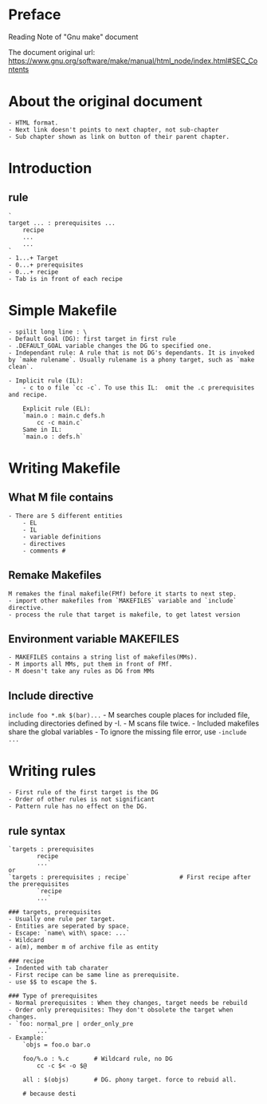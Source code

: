 # Preface
Reading Note of "Gnu make" document

The document original url:	
	https://www.gnu.org/software/make/manual/html_node/index.html#SEC_Contents
	

# About the original document
	- HTML format. 
	- Next link doesn't points to next chapter, not sub-chapter 
	- Sub chapter shown as link on button of their parent chapter. 
	
# Introduction
## rule
	`
	target ... : prerequisites ...
		recipe
		...
		...
	`
	- 1...+ Target
	- 0...+ prerequisites
	- 0...+ recipe
	- Tab is in front of each recipe
	
# Simple Makefile
	
	- spilit long line : \
	- Default Goal (DG): first target in first rule 
	- .DEFAULT_GOAL variable changes the DG to specified one.
	- Independant rule: A rule that is not DG's dependants. It is invoked by `make rulename`. Usually rulename is a phony target, such as `make clean`.
	
	- Implicit rule (IL): 
		- c to o file `cc -c`. To use this IL:  omit the .c prerequisites and recipe.

		Explicit rule (EL):
		`main.o : main.c defs.h
			cc -c main.c`
		Same in IL: 
		`main.o : defs.h`

# Writing Makefile
## What M file contains
	- There are 5 different entities
		- EL 
		- IL 
		- variable definitions
		- directives
		- comments #

## Remake Makefiles
	M remakes the final makefile(FMf) before it starts to next step.
	- import other makefiles from `MAKEFILES` variable and `include` directive.
	- process the rule that target is makefile, to get latest version

## Environment variable MAKEFILES 
	- MAKEFILES contains a string list of makefiles(MMs). 
	- M imports all MMs, put them in front of FMf.
	- M doesn't take any rules as DG from MMs 

## Include directive
`include foo *.mk $(bar)...`
	- M searches couple places for included file, including directories defined by -I.
	- M scans file twice. 
	- Included makefiles share the global variables
	- To ignore the missing file error, use `-include ...`
	
# Writing rules
	- First rule of the first target is the DG
	- Order of other rules is not significant
	- Pattern rule has no effect on the DG.

## rule syntax
	`targets : prerequisites
			recipe
			...`
	or 
	`targets : prerequisites ; recipe`				# First recipe after the prerequisites
			`recipe
			...`
	
	### targets, prerequisites
	- Usually one rule per target.
	- Entities are seperated by space.
	- Escape: `name\ with\ space: ...`
	- Wildcard 
	- a(m), member m of archive file as entity
	
	### recipe
	- Indented with tab charater
	- First recipe can be same line as prerequisite. 
	- use $$ to escape the $. 

	### Type of prerequisites
	- Normal prerequisites : When they changes, target needs be rebuild
	- Order only prerequisites: They don't obsolete the target when changes.
	- `foo: normal_pre | order_only_pre
			...`
	- Example:
		`objs = foo.o bar.o
		
		foo/%.o : %.c		# Wildcard rule, no DG 
			cc -c $< -o $@
			
		all : $(objs)		# DG. phony target. force to rebuid all. 
		
		# because desti 
			
	
	
	
	
 
	
